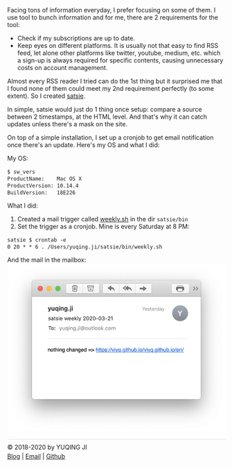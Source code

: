 Facing tons of information everyday, I prefer focusing on some of
them. I use tool to bunch information and for me, there are 2 requirements for the tool:
- Check if my subscriptions are up to date.
- Keep eyes on different platforms. It is usually not that
  easy to find RSS feed, let alone other platforms like twitter,
  youtube, medium, etc. which a sign-up is
  always required for specific contents, causing unnecessary
  costs on account management.
  
Almost every RSS reader I tried can do the 1st thing but it
  surprised me that I found none of them could meet my 2nd requirement
  perfectly (to some extent). So I created [satsie](https://github.com/vjyq/satsie).

In simple, satsie would just do 1 thing once setup: compare a source between 2
timestamps, at the HTML level. And that's why it can catch updates
unless there's a mask on the site.

On top of a simple installation, I set up a cronjob to get email notification once
there's an update. Here's my OS and what I did:

My OS:
```
$ sw_vers
ProductName:	Mac OS X
ProductVersion:	10.14.4
BuildVersion:	18E226
```

What I did:
1. Created a mail trigger called [weekly.sh](https://github.com/vjyq/satsie/blob/master/bin/weekly.sh) in the dir `satsie/bin`
2. Set the trigger as a cronjob. Mine is every Saturday at 8 PM:
```
satsie $ crontab -e
0 20 * * 6 . /Users/yuqing.ji/satsie/bin/weekly.sh
```

And the mail in the mailbox:
![satsie_weekly-2020-03-21](./satsie_weekly_2020-03-21.png)

<div style="border-top:1px solid #e1e4e8;padding-top:0.3em"></div>
<div style="padding-top:0.3em">© 2018-2020 by YUQING JI</div>
<div style="padding-top:0.3em"><a href="https://vjyq.github.io/vjyq.github.io/en/">Blog</a> | <a href="mailto:yuqing.ji@outlook.com">Email</a> | <a href="https://github.com/vjyq">Github</a></div>